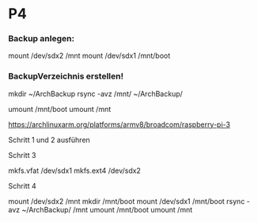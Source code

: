 # P4

### Backup anlegen:
  
  mount /dev/sdx2 /mnt
  mount /dev/sdx1 /mnt/boot

### BackupVerzeichnis erstellen!
  
  mkdir ~/ArchBackup
  rsync -avz /mnt/ ~/ArchBackup/

  umount /mnt/boot
  umount /mnt


https://archlinuxarm.org/platforms/armv8/broadcom/raspberry-pi-3

Schritt 1 und 2 ausführen

Schritt 3

  mkfs.vfat /dev/sdx1
  mkfs.ext4 /dev/sdx2

Schritt 4

  mount /dev/sdx2 /mnt
  mkdir /mnt/boot
  mount /dev/sdx1 /mnt/boot
  rsync -avz ~/ArchBackup/ /mnt
  umount /mnt/boot
  umount /mnt
